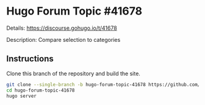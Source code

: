# Hugo Forum Topic #41678

Details: <https://discourse.gohugo.io/t/41678>

Description: Compare selection to categories

## Instructions

Clone this branch of the repository and build the site.

```bash
git clone --single-branch -b hugo-forum-topic-41678 https://github.com/jmooring/hugo-testing hugo-forum-topic-41678
cd hugo-forum-topic-41678
hugo server
```
